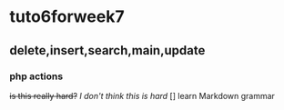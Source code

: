 # tuto6forweek7
## delete,insert,search,main,update 
### php actions
~~is this really hard?~~
*I don't think this is hard*
[] learn Markdown grammar
